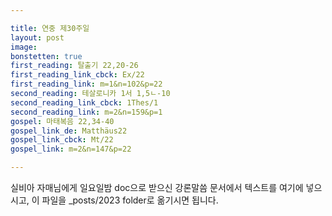 ```yaml
---

title: 연중 제30주일
layout: post 
image: 
bonstetten: true
first_reading: 탈출기 22,20-26
first_reading_link_cbck: Ex/22
first_reading_link: m=1&n=102&p=22
second_reading: 테살로니카 1서 1,5ㄴ-10
second_reading_link_cbck: 1Thes/1
second_reading_link: m=2&n=159&p=1
gospel: 마태복음 22,34-40
gospel_link_de: Matthäus22
gospel_link_cbck: Mt/22
gospel_link: m=2&n=147&p=22

---
```



실비아 자매님에게 일요일밤 doc으로 받으신
강론말씀 문서에서
텍스트를 여기에 넣으시고,
이 파일을 _posts/2023 folder로 옮기시면 됩니다.
